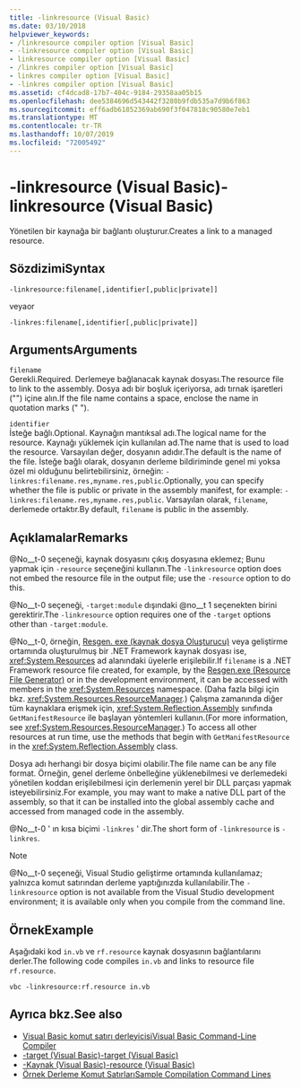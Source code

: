 ```yaml
---
title: -linkresource (Visual Basic)
ms.date: 03/10/2018
helpviewer_keywords:
- /linkresource compiler option [Visual Basic]
- -linkresource compiler option [Visual Basic]
- linkresource compiler option [Visual Basic]
- /linkres compiler option [Visual Basic]
- linkres compiler option [Visual Basic]
- -linkres compiler option [Visual Basic]
ms.assetid: cf4dcad8-17b7-404c-9184-29358aa05b15
ms.openlocfilehash: dee5384696d543442f3280b9fdb535a7d9b6f863
ms.sourcegitcommit: eff6adb61852369ab690f3f047818c90580e7eb1
ms.translationtype: MT
ms.contentlocale: tr-TR
ms.lasthandoff: 10/07/2019
ms.locfileid: "72005492"
---
```

# <a name="-linkresource-visual-basic"></a><span data-ttu-id="5c80b-102">-linkresource (Visual Basic)</span><span class="sxs-lookup"><span data-stu-id="5c80b-102">-linkresource (Visual Basic)</span></span>
<span data-ttu-id="5c80b-103">Yönetilen bir kaynağa bir bağlantı oluşturur.</span><span class="sxs-lookup"><span data-stu-id="5c80b-103">Creates a link to a managed resource.</span></span>  
  
## <a name="syntax"></a><span data-ttu-id="5c80b-104">Sözdizimi</span><span class="sxs-lookup"><span data-stu-id="5c80b-104">Syntax</span></span>  
  
```console  
-linkresource:filename[,identifier[,public|private]]  
```

<span data-ttu-id="5c80b-105">veya</span><span class="sxs-lookup"><span data-stu-id="5c80b-105">or</span></span>  

```console
-linkres:filename[,identifier[,public|private]]  
```  
  
## <a name="arguments"></a><span data-ttu-id="5c80b-106">Arguments</span><span class="sxs-lookup"><span data-stu-id="5c80b-106">Arguments</span></span>  
 `filename`  
 <span data-ttu-id="5c80b-107">Gerekli.</span><span class="sxs-lookup"><span data-stu-id="5c80b-107">Required.</span></span> <span data-ttu-id="5c80b-108">Derlemeye bağlanacak kaynak dosyası.</span><span class="sxs-lookup"><span data-stu-id="5c80b-108">The resource file to link to the assembly.</span></span> <span data-ttu-id="5c80b-109">Dosya adı bir boşluk içeriyorsa, adı tırnak işaretleri ("") içine alın.</span><span class="sxs-lookup"><span data-stu-id="5c80b-109">If the file name contains a space, enclose the name in quotation marks (" ").</span></span>  
  
 `identifier`  
 <span data-ttu-id="5c80b-110">İsteğe bağlı.</span><span class="sxs-lookup"><span data-stu-id="5c80b-110">Optional.</span></span> <span data-ttu-id="5c80b-111">Kaynağın mantıksal adı.</span><span class="sxs-lookup"><span data-stu-id="5c80b-111">The logical name for the resource.</span></span> <span data-ttu-id="5c80b-112">Kaynağı yüklemek için kullanılan ad.</span><span class="sxs-lookup"><span data-stu-id="5c80b-112">The name that is used to load the resource.</span></span> <span data-ttu-id="5c80b-113">Varsayılan değer, dosyanın adıdır.</span><span class="sxs-lookup"><span data-stu-id="5c80b-113">The default is the name of the file.</span></span> <span data-ttu-id="5c80b-114">İsteğe bağlı olarak, dosyanın derleme bildiriminde genel mi yoksa özel mi olduğunu belirtebilirsiniz, örneğin: `-linkres:filename.res,myname.res,public`.</span><span class="sxs-lookup"><span data-stu-id="5c80b-114">Optionally, you can specify whether the file is public or private in the assembly manifest, for example: `-linkres:filename.res,myname.res,public`.</span></span> <span data-ttu-id="5c80b-115">Varsayılan olarak, `filename`, derlemede ortaktır.</span><span class="sxs-lookup"><span data-stu-id="5c80b-115">By default, `filename` is public in the assembly.</span></span>  
  
## <a name="remarks"></a><span data-ttu-id="5c80b-116">Açıklamalar</span><span class="sxs-lookup"><span data-stu-id="5c80b-116">Remarks</span></span>  
 <span data-ttu-id="5c80b-117">@No__t-0 seçeneği, kaynak dosyasını çıkış dosyasına eklemez; Bunu yapmak için `-resource` seçeneğini kullanın.</span><span class="sxs-lookup"><span data-stu-id="5c80b-117">The `-linkresource` option does not embed the resource file in the output file; use the `-resource` option to do this.</span></span>  
  
 <span data-ttu-id="5c80b-118">@No__t-0 seçeneği, `-target:module` dışındaki @no__t 1 seçenekten birini gerektirir.</span><span class="sxs-lookup"><span data-stu-id="5c80b-118">The `-linkresource` option requires one of the `-target` options other than `-target:module`.</span></span>  
  
 <span data-ttu-id="5c80b-119">@No__t-0, örneğin, [Resgen. exe (kaynak dosya Oluşturucu)](../../../framework/tools/resgen-exe-resource-file-generator.md) veya geliştirme ortamında oluşturulmuş bir .NET Framework kaynak dosyası ise, <xref:System.Resources> ad alanındaki üyelerle erişilebilir.</span><span class="sxs-lookup"><span data-stu-id="5c80b-119">If `filename` is a .NET Framework resource file created, for example, by the [Resgen.exe (Resource File Generator)](../../../framework/tools/resgen-exe-resource-file-generator.md) or in the development environment, it can be accessed with members in the <xref:System.Resources> namespace.</span></span> <span data-ttu-id="5c80b-120">(Daha fazla bilgi için bkz. <xref:System.Resources.ResourceManager>.) Çalışma zamanında diğer tüm kaynaklara erişmek için, <xref:System.Reflection.Assembly> sınıfında `GetManifestResource` ile başlayan yöntemleri kullanın.</span><span class="sxs-lookup"><span data-stu-id="5c80b-120">(For more information, see <xref:System.Resources.ResourceManager>.) To access all other resources at run time, use the methods that begin with `GetManifestResource` in the <xref:System.Reflection.Assembly> class.</span></span>  
  
 <span data-ttu-id="5c80b-121">Dosya adı herhangi bir dosya biçimi olabilir.</span><span class="sxs-lookup"><span data-stu-id="5c80b-121">The file name can be any file format.</span></span> <span data-ttu-id="5c80b-122">Örneğin, genel derleme önbelleğine yüklenebilmesi ve derlemedeki yönetilen koddan erişilebilmesi için derlemenin yerel bir DLL parçası yapmak isteyebilirsiniz.</span><span class="sxs-lookup"><span data-stu-id="5c80b-122">For example, you may want to make a native DLL part of the assembly, so that it can be installed into the global assembly cache and accessed from managed code in the assembly.</span></span>  
  
 <span data-ttu-id="5c80b-123">@No__t-0 ' ın kısa biçimi `-linkres` ' dir.</span><span class="sxs-lookup"><span data-stu-id="5c80b-123">The short form of `-linkresource` is `-linkres`.</span></span>  
  
> [!NOTE]
> <span data-ttu-id="5c80b-124">@No__t-0 seçeneği, Visual Studio geliştirme ortamında kullanılamaz; yalnızca komut satırından derleme yaptığınızda kullanılabilir.</span><span class="sxs-lookup"><span data-stu-id="5c80b-124">The `-linkresource` option is not available from the Visual Studio development environment; it is available only when you compile from the command line.</span></span>  
  
## <a name="example"></a><span data-ttu-id="5c80b-125">Örnek</span><span class="sxs-lookup"><span data-stu-id="5c80b-125">Example</span></span>  
 <span data-ttu-id="5c80b-126">Aşağıdaki kod `in.vb` ve `rf.resource` kaynak dosyasının bağlantılarını derler.</span><span class="sxs-lookup"><span data-stu-id="5c80b-126">The following code compiles `in.vb` and links to resource file `rf.resource`.</span></span>  
  
```console  
vbc -linkresource:rf.resource in.vb  
```  
  
## <a name="see-also"></a><span data-ttu-id="5c80b-127">Ayrıca bkz.</span><span class="sxs-lookup"><span data-stu-id="5c80b-127">See also</span></span>

- [<span data-ttu-id="5c80b-128">Visual Basic komut satırı derleyicisi</span><span class="sxs-lookup"><span data-stu-id="5c80b-128">Visual Basic Command-Line Compiler</span></span>](../../../visual-basic/reference/command-line-compiler/index.md)
- [<span data-ttu-id="5c80b-129">-target (Visual Basic)</span><span class="sxs-lookup"><span data-stu-id="5c80b-129">-target (Visual Basic)</span></span>](../../../visual-basic/reference/command-line-compiler/target.md)
- [<span data-ttu-id="5c80b-130">-Kaynak (Visual Basic)</span><span class="sxs-lookup"><span data-stu-id="5c80b-130">-resource (Visual Basic)</span></span>](../../../visual-basic/reference/command-line-compiler/resource.md)
- [<span data-ttu-id="5c80b-131">Örnek Derleme Komut Satırları</span><span class="sxs-lookup"><span data-stu-id="5c80b-131">Sample Compilation Command Lines</span></span>](../../../visual-basic/reference/command-line-compiler/sample-compilation-command-lines.md)
